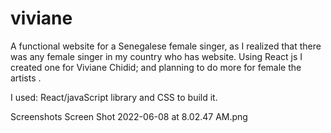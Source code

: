 # viviane
A functional website for a Senegalese female singer, 
as I realized that there was any female  singer in my 
country who has website. Using React js I created one for 
Viviane Chidid; and planning to do more for female the artists .

I used:
React/javaScript library
and CSS to build it.

Screenshots
Screen Shot 2022-06-08 at 8.02.47 AM.png

